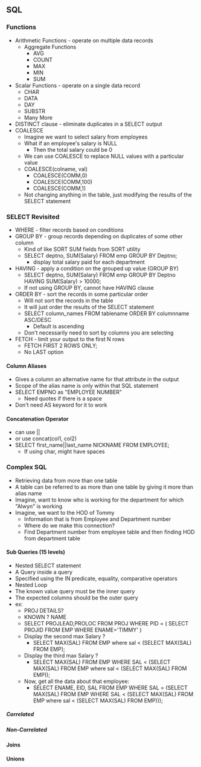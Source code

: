 ## SQL
### Functions
- Arithmetic Functions - operate on multiple data records
    - Aggregate Functions
        - AVG
        - COUNT
        - MAX
        - MIN
        - SUM
- Scalar Functions - operate on a single data record
    - CHAR
    - DATA
    - DAY
    - SUBSTR
    - Many More
- DISTINCT clause - eliminate duplicates in a SELECT output
- COALESCE
    - Imagine we want to select salary from employees
    - What if an employee's salary is NULL
        - Then the total salary could be 0
    - We can use COALESCE to replace NULL values with a particular value
    - COALESCE(colname, val)
        - COALESCE(COMM,0)
        - COALESCE(COMM,100)
        - COALESCE(COMM,1)
    - Not changing anything in the table, just modifying the results of the SELECT statement

### SELECT Revisited
- WHERE - filter records based on conditions
- GROUP BY - group records depending on duplicates of some other column
    - Kind of like SORT SUM fields from SORT utility
    - SELECT deptno, SUM(Salary) FROM emp GROUP BY Deptno;
        - display total salary paid for each department
- HAVING - apply a condition on the grouped up value (GROUP BY)
    - SELECT deptno, SUM(Salary) FROM emp GROUP BY Deptno HAVING SUM(Salary) > 10000;
    - If not using GROUP BY, cannot have HAVING clause
- ORDER BY - sort the records in some particular order
    - Will not sort the records in the table
    - It will just order the results of the SELECT statement
    - SELECT column_names FROM tablename ORDER BY columnname ASC/DESC
        - Default is ascending
    - Don't necessarily need to sort by columns you are selecting
- FETCH - limit your output to the first N rows
    - FETCH FIRST 2 ROWS ONLY;
    - No LAST option
#### Column Aliases
- Gives a column an alternative name for that attribute in the output
- Scope of the alias name is only within that SQL statement
- SELECT EMPNO as "EMPLOYEE NUMBER"
    - Need quotes if there is a space
- Don't need AS keyword for it to work
#### Concatenation Operator
- can use ||
- or use concat(col1, col2)
- SELECT first_name||last_name NICKNAME FROM EMPLOYEE;
    - If using char, might have spaces
### Complex SQL
- Retrieving data from more than one table
- A table can be referred to as more than one table by giving it more than alias name
- Imagine, want to know who is working for the department for which "Alwyn" is working
- Imagine, we want to the HOD of Tommy
    - Information that is from Employee and Department number
    - Where do we make this connection?
    - Find Department number from employee table and then finding HOD from department table
#### Sub Queries (15 levels)
- Nested SELECT statement
- A Query inside a query
- Specified using the IN predicate, equality, comparative operators
- Nested Loop
- The known value query must be the inner query
- The expected columns should be the outer query
- ex: 
    - PROJ DETAILS?
    - KNOWN ? NAME
    - SELECT PROJLEAD,PROLOC FROM PROJ WHERE PID = 
        (
            SELECT PROJID FROM EMP WHERE ENAME='TIMMY'
        )
    - Display the second max Salary ?
        - SELECT MAX(SAL) FROM EMP where sal < (SELECT MAX(SAL) FROM EMP);
    - Display the third max Salary ?
        - SELECT MAX(SAL) FROM EMP WHERE SAL < (SELECT MAX(SAL) FROM EMP where sal < (SELECT MAX(SAL) FROM EMP));
    - Now, get all the data about that employee:
        - SELECT ENAME, EID, SAL FROM EMP WHERE SAL = (SELECT MAX(SAL) FROM EMP WHERE SAL < (SELECT MAX(SAL) FROM EMP where sal < (SELECT MAX(SAL) FROM EMP)));
##### Correlated

##### Non-Correlated
#### Joins
#### Unions